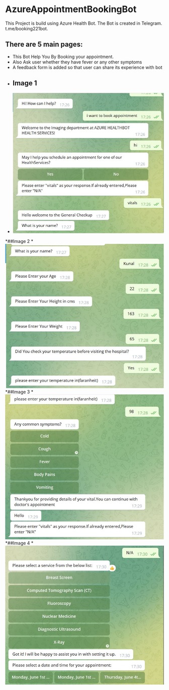 # AzureAppointmentBookingBot
This Project is build using Azure Health Bot. 
The Bot is created in Telegram.
t.me/booking221bot.
## There are 5 main pages:
* This Bot Help You By Booking your appointment.
* Also Ask user whether they have fever or any other symptoms
* A feedback form is added so that user can share its experience with bot
* ## Image 1
* ![](Img/pic1.JPG)

*##Image 2
*![](Img/pic2.JPG)
*##Image 3
*![](Img/pic3.JPG)
*##Image 4
*![](Img/pic4.JPG)
